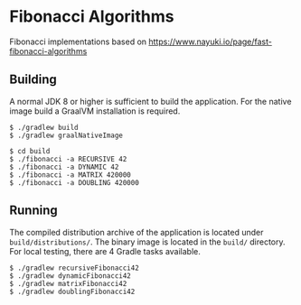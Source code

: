 # Fibonacci Algorithms

Fibonacci implementations based on https://www.nayuki.io/page/fast-fibonacci-algorithms

## Building

A normal JDK 8 or higher is sufficient to build the application. For the native image build
a GraalVM installation is required.
 
```
$ ./gradlew build
$ ./gradlew graalNativeImage

$ cd build
$ ./fibonacci -a RECURSIVE 42
$ ./fibonacci -a DYNAMIC 42
$ ./fibonacci -a MATRIX 420000
$ ./fibonacci -a DOUBLING 420000
```

## Running

The compiled distribution archive of the application is located under `build/distributions/`. 
The binary image is located in the `build/` directory.
For local testing, there are 4 Gradle tasks available.
```
$ ./gradlew recursiveFibonacci42
$ ./gradlew dynamicFibonacci42
$ ./gradlew matrixFibonacci42
$ ./gradlew doublingFibonacci42
```


